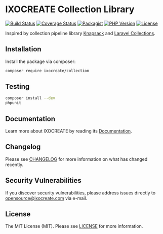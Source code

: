 # IXOCREATE Collection Library

[![Build Status](https://travis-ci.com/ixocreate/collection.svg?branch=master)](https://travis-ci.com/ixocreate/collection)
[![Coverage Status](https://coveralls.io/repos/github/ixocreate/collection/badge.svg?branch=develop)](https://coveralls.io/github/ixocreate/collection?branch=develop)
[![Packagist](https://img.shields.io/packagist/v/ixocreate/collection.svg)](https://packagist.org/packages/ixocreate/collection)
[![PHP Version](https://img.shields.io/packagist/php-v/ixocreate/collection.svg)](https://packagist.org/packages/ixocreate/collection)
[![License](https://img.shields.io/github/license/ixocreate/collection.svg)](LICENSE)

Inspired by collection pipeline library [Knapsack](http://dusankasan.github.io/Knapsack) and [Laravel Collections](https://laravel.com/docs/master/collections). 

## Installation

Install the package via composer:

```sh
composer require ixocreate/collection
```

## Testing

```sh
composer install --dev
phpunit
```

## Documentation

Learn more about IXOCREATE by reading its [Documentation](https://ixocreate.github.io/).

## Changelog

Please see [CHANGELOG](CHANGELOG.md) for more information on what has changed recently.

## Security Vulnerabilities

If you discover security vulnerabilities, please address issues directly to opensource@ixocreate.com via e-mail.

## License

The MIT License (MIT). Please see [LICENSE](LICENSE) for more information.
